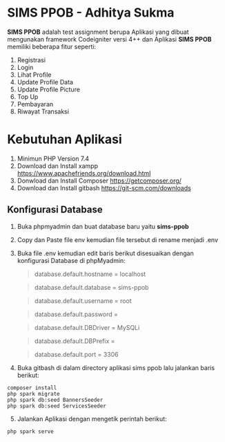 # SIMS PPOB - Adhitya Sukma

**SIMS PPOB** adalah test assignment berupa Aplikasi yang dibuat mengunakan framework Codeigniter versi 4++ dan Aplikasi **SIMS PPOB** memiliki
beberapa fitur seperti:

1. Registrasi
2. Login
3. Lihat Profile
4. Update Profile Data
5. Update Profile Picture
6. Top Up
7. Pembayaran
8. Riwayat Transaksi

# Kebutuhan Aplikasi

1. Minimun PHP Version 7.4
1. Download dan Install xampp https://www.apachefriends.org/download.html
1. Donwload dan Install Composer https://getcomposer.org/
1. Download dan Install gitbash https://git-scm.com/downloads

## Konfigurasi Database

1. Buka phpmyadmin dan buat database baru yaitu **sims-ppob**
2. Copy dan Paste file env kemudian file tersebut di rename menjadi .env
3. Buka file .env kemudian edit baris berikut disesuaikan dengan konfigurasi Database di phpMyadmin:

   > database.default.hostname = localhost

   > database.default.database = sims-ppob

   > database.default.username = root

   > database.default.password =

   > database.default.DBDriver = MySQLi

   > database.default.DBPrefix =

   > database.default.port = 3306

4. Buka gitbash di dalam directory aplikasi sims ppob lalu jalankan baris berikut:

```
composer install
php spark migrate
php spark db:seed BannersSeeder
php spark db:seed ServicesSeeder
```

5. Jalankan Aplikasi dengan mengetik perintah berikut:

```
php spark serve
```
